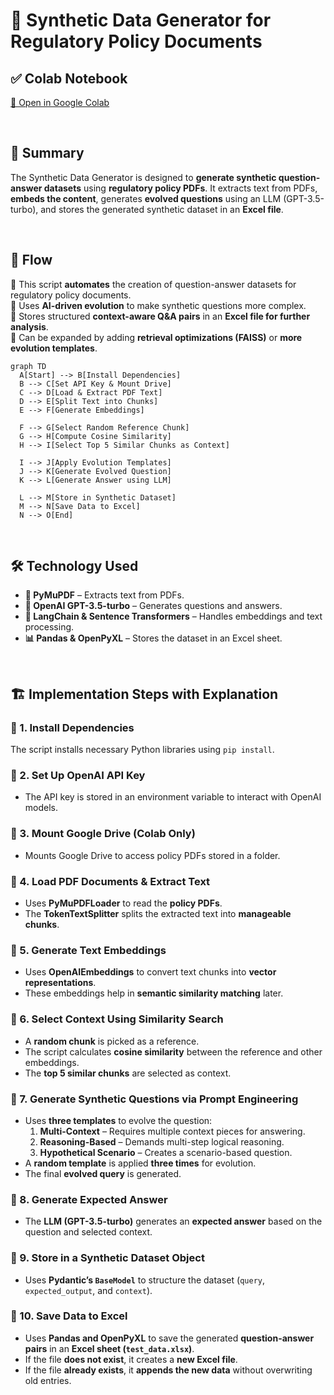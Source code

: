 # 🚀 **Synthetic Data Generator for Regulatory Policy Documents**

## ✅ **Colab Notebook**

[🔗 Open in Google Colab](https://colab.research.google.com/drive/1gyh8qXfZnLNVgqUQqOujJBCIxNs7k3vO?usp=sharing)

<br/>

## 📌 Summary

The Synthetic Data Generator is designed to **generate synthetic question-answer datasets** using **regulatory policy PDFs**. It extracts text from PDFs, **embeds the content**, generates **evolved questions** using an LLM (GPT-3.5-turbo), and stores the generated synthetic dataset in an **Excel file**.

<br/>

## 🌊 Flow

🔹 This script **automates** the creation of question-answer datasets for regulatory policy documents.  
🔹 Uses **AI-driven evolution** to make synthetic questions more complex.  
🔹 Stores structured **context-aware Q&A pairs** in an **Excel file for further analysis**.  
🔹 Can be expanded by adding **retrieval optimizations (FAISS)** or **more evolution templates**.

```mermaid
graph TD
  A[Start] --> B[Install Dependencies]
  B --> C[Set API Key & Mount Drive]
  C --> D[Load & Extract PDF Text]
  D --> E[Split Text into Chunks]
  E --> F[Generate Embeddings]

  F --> G[Select Random Reference Chunk]
  G --> H[Compute Cosine Similarity]
  H --> I[Select Top 5 Similar Chunks as Context]

  I --> J[Apply Evolution Templates]
  J --> K[Generate Evolved Question]
  K --> L[Generate Answer using LLM]

  L --> M[Store in Synthetic Dataset]
  M --> N[Save Data to Excel]
  N --> O[End]
```

<br/>

## 🛠️ Technology Used

- **📜 PyMuPDF** – Extracts text from PDFs.
- **🧠 OpenAI GPT-3.5-turbo** – Generates questions and answers.
- **📏 LangChain & Sentence Transformers** – Handles embeddings and text processing.
- **📊 Pandas & OpenPyXL** – Stores the dataset in an Excel sheet.

<br/>

## 🏗️ Implementation Steps with Explanation

### 🔹 1. Install Dependencies

The script installs necessary Python libraries using `pip install`.

### 🔹 2. Set Up OpenAI API Key

- The API key is stored in an environment variable to interact with OpenAI models.

### 🔹 3. Mount Google Drive (Colab Only)

- Mounts Google Drive to access policy PDFs stored in a folder.

### 🔹 4. Load PDF Documents & Extract Text

- Uses **PyMuPDFLoader** to read the **policy PDFs**.
- The **TokenTextSplitter** splits the extracted text into **manageable chunks**.

### 🔹 5. Generate Text Embeddings

- Uses **OpenAIEmbeddings** to convert text chunks into **vector representations**.
- These embeddings help in **semantic similarity matching** later.

### 🔹 6. Select Context Using Similarity Search

- A **random chunk** is picked as a reference.
- The script calculates **cosine similarity** between the reference and other embeddings.
- The **top 5 similar chunks** are selected as context.

### 🔹 7. Generate Synthetic Questions via Prompt Engineering

- Uses **three templates** to evolve the question:
  1. **Multi-Context** – Requires multiple context pieces for answering.
  2. **Reasoning-Based** – Demands multi-step logical reasoning.
  3. **Hypothetical Scenario** – Creates a scenario-based question.
- A **random template** is applied **three times** for evolution.
- The final **evolved query** is generated.

### 🔹 8. Generate Expected Answer

- The **LLM (GPT-3.5-turbo)** generates an **expected answer** based on the question and selected context.

### 🔹 9. Store in a Synthetic Dataset Object

- Uses **Pydantic’s `BaseModel`** to structure the dataset (`query`, `expected_output`, and `context`).

### 🔹 10. Save Data to Excel

- Uses **Pandas and OpenPyXL** to save the generated **question-answer pairs** in an **Excel sheet (`test_data.xlsx`)**.
- If the file **does not exist**, it creates a **new Excel file**.
- If the file **already exists**, it **appends the new data** without overwriting old entries.
